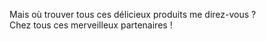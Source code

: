 Mais où trouver tous ces délicieux produits me direz-vous ? \
Chez tous ces merveilleux partenaires !
